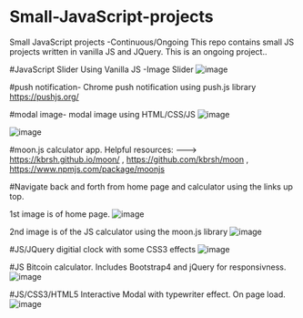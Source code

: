 # Small-JavaScript-projects
Small JavaScript projects -Continuous/Ongoing
This repo contains small JS projects written in vanilla JS and JQuery. This is an ongoing project..

#JavaScript Slider
Using Vanilla JS -Image Slider
![image](https://user-images.githubusercontent.com/23155302/39590753-ca6e0410-4ecf-11e8-8106-099be9f684bc.png)


#push notification-
Chrome push notification using push.js library  https://pushjs.org/ 

#modal image-
modal image using HTML/CSS/JS
![image](https://user-images.githubusercontent.com/23155302/39590944-4b1376ea-4ed0-11e8-982b-56bf71108a23.png)

![image](https://user-images.githubusercontent.com/23155302/39590985-6385ba8a-4ed0-11e8-9aa2-a4862434214f.png)


#moon.js calculator app.  Helpful resources: ---> https://kbrsh.github.io/moon/ , https://github.com/kbrsh/moon , https://www.npmjs.com/package/moonjs

#Navigate back and forth from home page and calculator using the links up top. 

1st image is of home page.
![image](https://user-images.githubusercontent.com/23155302/39591447-c64012fa-4ed1-11e8-9ee1-cc4528e51623.png)

2nd image is of the JS calculator using the moon.js library
![image](https://user-images.githubusercontent.com/23155302/39591463-d8b24ec6-4ed1-11e8-8256-3331cfc02522.png)

#JS/JQuery digitial clock with some CSS3 effects
![image](https://user-images.githubusercontent.com/23155302/39590497-128330aa-4ecf-11e8-958e-7d7c9a2f6759.png)


#JS Bitcoin calculator. Includes Bootstrap4 and jQuery for responsivness. 
![image](https://user-images.githubusercontent.com/23155302/39590598-62105026-4ecf-11e8-94b5-deb39e782c8a.png)

#JS/CSS3/HTML5 Interactive Modal with typewriter effect. On page load. 
![image](https://user-images.githubusercontent.com/23155302/39591122-c48e6188-4ed0-11e8-9b62-14caaf887715.png)
